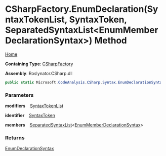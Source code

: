 # CSharpFactory\.EnumDeclaration\(SyntaxTokenList, SyntaxToken, SeparatedSyntaxList\<EnumMemberDeclarationSyntax>\) Method

[Home](../../../../README.md)

**Containing Type**: [CSharpFactory](../README.md)

**Assembly**: Roslynator\.CSharp\.dll

```csharp
public static Microsoft.CodeAnalysis.CSharp.Syntax.EnumDeclarationSyntax EnumDeclaration(Microsoft.CodeAnalysis.SyntaxTokenList modifiers, Microsoft.CodeAnalysis.SyntaxToken identifier, Microsoft.CodeAnalysis.SeparatedSyntaxList<Microsoft.CodeAnalysis.CSharp.Syntax.EnumMemberDeclarationSyntax> members)
```

### Parameters

**modifiers** &ensp; [SyntaxTokenList](https://docs.microsoft.com/en-us/dotnet/api/microsoft.codeanalysis.syntaxtokenlist)

**identifier** &ensp; [SyntaxToken](https://docs.microsoft.com/en-us/dotnet/api/microsoft.codeanalysis.syntaxtoken)

**members** &ensp; [SeparatedSyntaxList](https://docs.microsoft.com/en-us/dotnet/api/microsoft.codeanalysis.separatedsyntaxlist-1)\<[EnumMemberDeclarationSyntax](https://docs.microsoft.com/en-us/dotnet/api/microsoft.codeanalysis.csharp.syntax.enummemberdeclarationsyntax)>

### Returns

[EnumDeclarationSyntax](https://docs.microsoft.com/en-us/dotnet/api/microsoft.codeanalysis.csharp.syntax.enumdeclarationsyntax)

